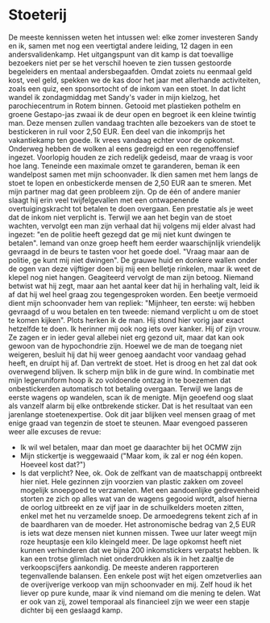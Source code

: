 # Stoeterij

De meeste kennissen weten het intussen wel: elke zomer investeren Sandy en ik, samen met nog een veertigtal andere leiding, 12 dagen in een andersvalidenkamp. Het uitgangspunt van dit kamp is dat toevallige bezoekers niet per se het verschil hoeven te zien tussen gestoorde begeleiders en mentaal andersbegaafden. Omdat zoiets nu eenmaal geld kost, veel geld, spekken we de kas door het jaar met allerhande activiteiten, zoals een quiz, een sponsortocht of de inkom van een stoet.
In dat licht wandel ik zondagmiddag met Sandy's vader in mijn kielzog, het parochiecentrum in Rotem binnen. Getooid met plastieken pothelm en groene Gestapo-jas zwaai ik de deur open en begroet ik een kleine twintig man. Deze mensen zullen vandaag trachten alle bezoekers van de stoet te bestickeren in ruil voor 2,50 EUR. Een deel van die inkomprijs het vakantiekamp ten goede.
Ik vrees vandaag echter voor de opkomst. Onderweg hebben de wolken al eens gedreigd en een regenoffensief ingezet. Voorlopig houden ze zich redelijk gedeisd, maar de vraag is voor hoe lang.
Teneinde een maximale omzet te garanderen, beman ik een wandelpost samen met mijn schoonvader. Ik dien samen met hem langs de stoet te lopen en onbestickerde mensen de 2,50 EUR aan te smeren. Met mijn partner mag dat geen probleem zijn. Op de één of andere manier slaagt hij erin veel twijfelgevallen met een ontwapenende overtuigingskracht tot betalen te doen overgaan. Een prestatie als je weet dat de inkom niet verplicht is.
Terwijl we aan het begin van de stoet wachten, vervolgt een man zijn verhaal dat hij volgens mij elder alvast had ingezet: "en de politie heeft gezegd dat ge mij niet kunt dwingen te betalen". Iemand van onze groep heeft hem eerder waarschijnlijk vriendelijk gevraagd in de beurs te tasten voor het goede doel. "Vraag maar aan de politie, ge kunt mij niet dwingen". De grauwe huid en donkere wallen onder de ogen van deze vijftiger doen bij mij een belletje rinkelen, maar ik weet de klepel nog niet hangen.
Geagiteerd vervolgt de man zijn betoog. Niemand betwist wat hij zegt, maar aan het aantal keer dat hij in herhaling valt, leid ik af dat hij wel heel graag zou tegengesproken worden. Een beetje vermoeid dient mijn schoonvader hem van repliek: "Mijnheer, ten eerste: wij hebben gevraagd of u wou betalen en ten tweede: niemand verplicht u om de stoet te komen kijken".
Plots herken ik de man. Hij stond hier vorig jaar exact hetzelfde te doen. Ik herinner mij ook nog iets over kanker. Hij of zijn vrouw. Ze zagen er in ieder geval allebei niet erg gezond uit, maar dat kan ook gewoon van de hypochondrie zijn. Hoewel we de man de toegang niet weigeren, besluit hij dat hij weer genoeg aandacht voor vandaag gehad heeft, en druipt hij af.
Dan vertrekt de stoet. Het is droog en het zal dat ook overwegend blijven. Ik scherp mijn blik in de gure wind. In combinatie met mijn legeruniform hoop ik zo voldoende ontzag in te boezemen dat onbestickerden automatisch tot betaling overgaan. Terwijl we langs de eerste wagens op wandelen, scan ik de menigte. Mijn geoefend oog slaat als vanzelf alarm bij elke ontbrekende sticker. Dat is het resultaat van een jarenlange stoetenexpertise.
Ook dit jaar blijken veel mensen graag of met enige graad van tegenzin de stoet te steunen. Maar evengoed passeren weer alle excuses de revue:
- Ik wil wel betalen, maar dan moet ge daarachter bij het OCMW zijn
- Mijn stickertje is weggewaaid ("Maar kom, ik zal er nog één kopen. Hoeveel kost dat?")
- Is dat verplicht? Nee, ok.
Ook de zelfkant van de maatschappij ontbreekt hier niet. Hele gezinnen zijn voorzien van plastic zakken om zoveel mogelijk snoepgoed te verzamelen. Met een aandoenlijke gedrevenheid storten ze zich op alles wat van de wagens gegooid wordt, alsof hierna de oorlog uitbreekt en ze vijf jaar in de schuilkelders moeten zitten, enkel met het nu verzamelde snoep. De armoedegrens tekent zich af in de baardharen van de moeder. Het astronomische bedrag van 2,5 EUR is iets wat deze mensen niet kunnen missen.
Twee uur later weegt mijn roze heuptasje een kilo kleingeld meer. De lage opkomst heeft niet kunnen verhinderen dat we bijna 200 inkomstickers verpatst hebben. Ik kan een trotse glimlach niet onderdrukken als ik in het zaaltje de verkoopscijfers aankondig. De meeste anderen rapporteren tegenvallende balansen. Een enkele post wijt het eigen omzetverlies aan de overijverige verkoop van mijn schoonvader en mij. Zelf houd ik het liever op pure kunde, maar ik vind niemand om die mening te delen. Wat er ook van zij, zowel temporaal als financieel zijn we weer een stapje dichter bij een geslaagd kamp.